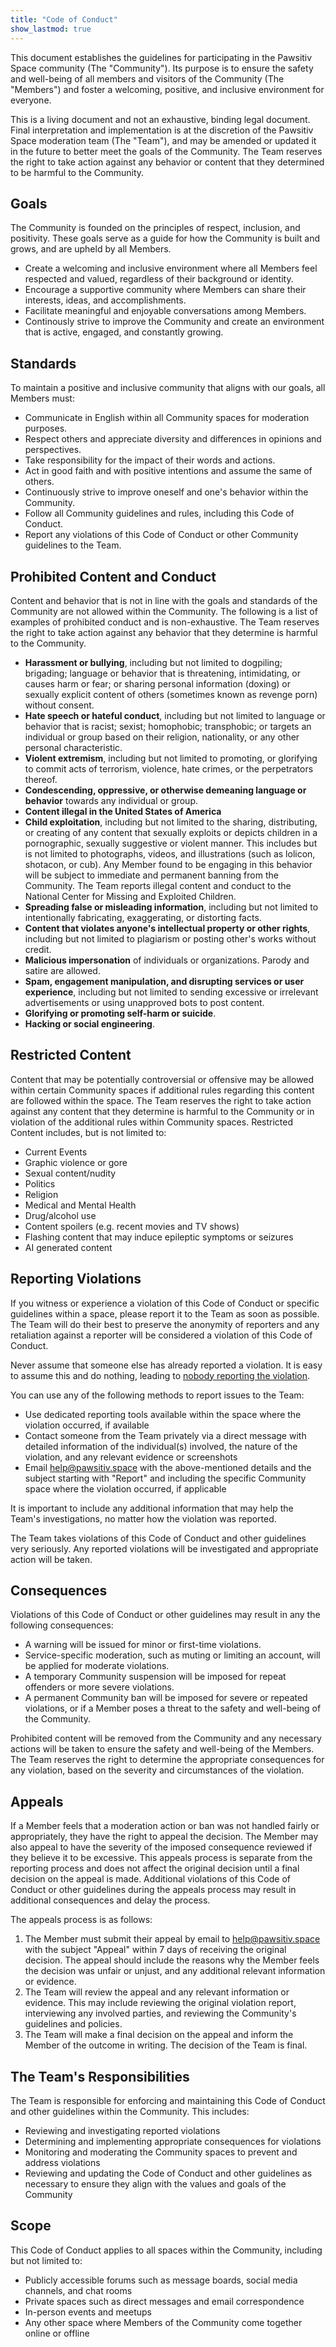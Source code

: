 ```yaml
---
title: "Code of Conduct"
show_lastmod: true
---
```


This document establishes the guidelines for participating in the Pawsitiv Space community (The "Community"). Its purpose is to ensure the safety and well-being of all members and visitors of the Community (The "Members") and foster a welcoming, positive, and inclusive environment for everyone.

This is a living document and not an exhaustive, binding legal document. Final interpretation and implementation is at the discretion of the Pawsitiv Space moderation team (The "Team"), and may be amended or updated it in the future to better meet the goals of the Community. The Team reserves the right to take action against any behavior or content that they determined to be harmful to the Community.

## Goals

The Community is founded on the principles of respect, inclusion, and positivity. These goals serve as a guide for how the Community is built and grows, and are upheld by all Members.

* Create a welcoming and inclusive environment where all Members feel respected and valued, regardless of their background or identity.
* Encourage a supportive community where Members can share their interests, ideas, and accomplishments.
* Facilitate meaningful and enjoyable conversations among Members.
* Continously strive to improve the Community and create an environment that is active, engaged, and constantly growing.

## Standards

To maintain a positive and inclusive community that aligns with our goals, all Members must:

* Communicate in English within all Community spaces for moderation purposes.
* Respect others and appreciate diversity and differences in opinions and perspectives.
* Take responsibility for the impact of their words and actions.
* Act in good faith and with positive intentions and assume the same of others.
* Continuously strive to improve oneself and one's behavior within the Community.
* Follow all Community guidelines and rules, including this Code of Conduct.
* Report any violations of this Code of Conduct or other Community guidelines to the Team.

## Prohibited Content and Conduct

Content and behavior that is not in line with the goals and standards of the Community are not allowed within the Community. The following is a list of examples of prohibited conduct and is non-exhaustive. The Team reserves the right to take action against any behavior that they determine is harmful to the Community.

* **Harassment or bullying**, including but not limited to dogpiling; brigading; language or behavior that is threatening, intimidating, or causes harm or fear; or sharing personal information (doxing) or sexually explicit content of others (sometimes known as revenge porn) without consent.
* **Hate speech or hateful conduct**, including but not limited to language or behavior that is racist; sexist; homophobic; transphobic; or targets an individual or group based on their religion, nationality, or any other personal characteristic.
* **Violent extremism**, including but not limited to promoting, or glorifying to commit acts of terrorism, violence, hate crimes, or the perpetrators thereof.
* **Condescending, oppressive, or otherwise demeaning language or behavior** towards any individual or group.
* **Content illegal in the United States of America**
* **Child exploitation**, including but not limited to the sharing, distributing, or creating of any content that sexually exploits or depicts children in a pornographic, sexually suggestive or violent manner. This includes but is not limited to photographs, videos, and illustrations (such as lolicon, shotacon, or cub). Any Member found to be engaging in this behavior will be subject to immediate and permanent banning from the Community. The Team reports illegal content and conduct to the National Center for Missing and Exploited Children.
* **Spreading false or misleading information**, including but not limited to intentionally fabricating, exaggerating, or distorting facts.
* **Content that violates anyone's intellectual property or other rights**, including but not limited to plagiarism or posting other's works without credit.
* **Malicious impersonation** of individuals or organizations. Parody and satire are allowed.
* **Spam, engagement manipulation, and disrupting services or user experience**, including but not limited to sending excessive or irrelevant advertisements or using unapproved bots to post content.
* **Glorifying or promoting self-harm or suicide**.
* **Hacking or social engineering**.

## Restricted Content

Content that may be potentially controversial or offensive may be allowed within certain Community spaces if additional rules regarding this content are followed within the space. The Team reserves the right to take action against any content that they determine is harmful to the Community or in violation of the additional rules within Community spaces. Restricted Content includes, but is not limited to:

* Current Events
* Graphic violence or gore
* Sexual content/nudity
* Politics
* Religion
* Medical and Mental Health
* Drug/alcohol use
* Content spoilers (e.g. recent movies and TV shows)
* Flashing content that may induce epileptic symptoms or seizures
* AI generated content

## Reporting Violations

If you witness or experience a violation of this Code of Conduct or specific guidelines within a space, please report it to the Team as soon as possible. The Team will do their best to preserve the anonymity of reporters and any retaliation against a reporter will be considered a violation of this Code of Conduct.

Never assume that someone else has already reported a violation. It is easy to assume this and do nothing, leading to [nobody reporting the violation](https://en.wikipedia.org/wiki/Bystander_effect).

You can use any of the following methods to report issues to the Team:

* Use dedicated reporting tools available within the space where the violation occurred, if available
* Contact someone from the Team privately via a direct message with detailed information of the individual(s) involved, the nature of the violation, and any relevant evidence or screenshots
* Email [help@pawsitiv.space](mailto:help@pawsitiv.space) with the above-mentioned details and the subject starting with "Report" and including the specific Community space where the violation occurred, if applicable

It is important to include any additional information that may help the Team's investigations, no matter how the violation was reported.

The Team takes violations of this Code of Conduct and other guidelines very seriously. Any reported violations will be investigated and appropriate action will be taken.

## Consequences

Violations of this Code of Conduct or other guidelines may result in any the following consequences:

* A warning will be issued for minor or first-time violations.
* Service-specific moderation, such as muting or limiting an account, will be applied for moderate violations.
* A temporary Community suspension will be imposed for repeat offenders or more severe violations.
* A permanent Community ban will be imposed for severe or repeated violations, or if a Member poses a threat to the safety and well-being of the Community.

Prohibited content will be removed from the Community and any necessary actions will be taken to ensure the safety and well-being of the Members. The Team reserves the right to determine the appropriate consequences for any violation, based on the severity and circumstances of the violation.

## Appeals

If a Member feels that a moderation action or ban was not handled fairly or appropriately, they have the right to appeal the decision. The Member may also appeal to have the severity of the imposed consequence reviewed if they believe it to be excessive. This appeals process is separate from the reporting process and does not affect the original decision until a final decision on the appeal is made. Additional violations of this Code of Conduct or other guidelines during the appeals process may result in additional consequences and delay the process.

The appeals process is as follows:

1. The Member must submit their appeal by email to [help@pawsitiv.space](mailto:help@pawsitiv.space) with the subject "Appeal" within 7 days of receiving the original decision. The appeal should include the reasons why the Member feels the decision was unfair or unjust, and any additional relevant information or evidence.
2. The Team will review the appeal and any relevant information or evidence. This may include reviewing the original violation report, interviewing any involved parties, and reviewing the Community's guidelines and policies.
3. The Team will make a final decision on the appeal and inform the Member of the outcome in writing. The decision of the Team is final.

## The Team's Responsibilities

The Team is responsible for enforcing and maintaining this Code of Conduct and other guidelines within the Community. This includes:

* Reviewing and investigating reported violations
* Determining and implementing appropriate consequences for violations
* Monitoring and moderating the Community spaces to prevent and address violations
* Reviewing and updating the Code of Conduct and other guidelines as necessary to ensure they align with the values and goals of the Community

## Scope

This Code of Conduct applies to all spaces within the Community, including but not limited to:

* Publicly accessible forums such as message boards, social media channels, and chat rooms
* Private spaces such as direct messages and email correspondence
* In-person events and meetups
* Any other space where Members of the Community come together online or offline
